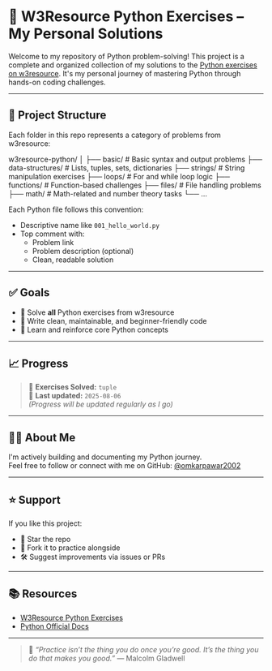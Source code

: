 # 🐍 W3Resource Python Exercises – My Personal Solutions

Welcome to my repository of Python problem-solving! This project is a complete and organized collection of my solutions to the [Python exercises on w3resource](https://www.w3resource.com/python-exercises/). It's my personal journey of mastering Python through hands-on coding challenges.

---

## 📁 Project Structure

Each folder in this repo represents a category of problems from w3resource:

w3resource-python/
│
├── basic/ # Basic syntax and output problems
├── data-structures/ # Lists, tuples, sets, dictionaries
├── strings/ # String manipulation exercises
├── loops/ # For and while loop logic
├── functions/ # Function-based challenges
├── files/ # File handling problems
├── math/ # Math-related and number theory tasks
└── ...


Each Python file follows this convention:

- Descriptive name like `001_hello_world.py`
- Top comment with:
  - Problem link
  - Problem description (optional)
  - Clean, readable solution

---

## ✅ Goals

- 🔢 Solve **all** Python exercises from w3resource
- 🧼 Write clean, maintainable, and beginner-friendly code
- 🧠 Learn and reinforce core Python concepts

---

## 📈 Progress

> 🚧 **Exercises Solved:** `tuple`  
> 📅 **Last updated:** `2025-08-06`  
> *(Progress will be updated regularly as I go)*

---

## 🙋‍♂️ About Me

I'm actively building and documenting my Python journey.  
Feel free to follow or connect with me on GitHub: [@omkarpawar2002](https://github.com/omkarpawar2002)

---

## ⭐ Support

If you like this project:
- 🌟 Star the repo
- 🍴 Fork it to practice alongside
- 🛠️ Suggest improvements via issues or PRs

---

## 📚 Resources

- [W3Resource Python Exercises](https://www.w3resource.com/python-exercises/)
- [Python Official Docs](https://docs.python.org/3/)

---

> 🧠 *“Practice isn’t the thing you do once you’re good. It’s the thing you do that makes you good.”* — Malcolm Gladwell
